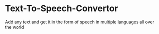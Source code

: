 # Text-To-Speech-Convertor
Add any text and get it in the form of speech in multiple languages all over the world
